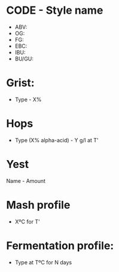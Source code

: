 # CODE - Style name

- ABV:
- OG:
- FG:
- EBC:
- IBU:
- BU/GU:

# Grist:

- Type - X%

# Hops

- Type (X% alpha-acid) - Y g/l at T'

# Yest

Name - Amount

# Mash profile

- XºC for T'

# Fermentation profile:

- Type at TºC for N days
